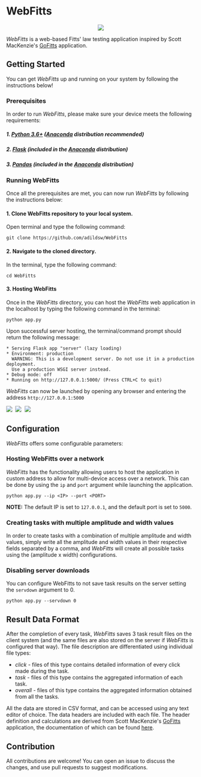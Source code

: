 # WebFitts

<p align="center">
  <img src="https://github.com/adildsw/WebFitt/blob/main/assets/banner_alt_zoomed.png" />
</p>

_WebFitts_ is a web-based Fitts' law testing application inspired by Scott MacKenzie's [GoFitts](http://www.yorku.ca/mack/FittsLawSoftware/) application.

## Getting Started
You can get _WebFitts_ up and running on your system by following the instructions below!

### Prerequisites
In order to run _WebFitts_, please make sure your device meets the following requirements:

##### 1. **[Python 3.6+](https://www.python.org/downloads/)** ([Anaconda](https://www.anaconda.com/products/individual) distribution recommended)
##### 2. **[Flask](https://pypi.org/project/Flask/)** (included in the [Anaconda](https://www.anaconda.com/products/individual) distribution)
##### 3. **[Pandas](https://pypi.org/project/pandas/)** (included in the [Anaconda](https://www.anaconda.com/products/individual) distribution)

### Running WebFitts
Once all the prerequisites are met, you can now run _WebFitts_ by following the instructions below:

#### 1. Clone WebFitts repository to your local system.
Open terminal and type the following command:
```
git clone https://github.com/adildsw/WebFitts
```

#### 2. Navigate to the cloned directory.
In the terminal, type the following command:
```
cd WebFitts
```

#### 3. Hosting WebFitts
Once in the _WebFitts_ directory, you can host the _WebFitts_ web application in the localhost by typing the following command in the terminal:
```
python app.py
```
Upon successful server hosting, the terminal/command prompt should return the following message:
```
* Serving Flask app "server" (lazy loading)
* Environment: production
  WARNING: This is a development server. Do not use it in a production deployment.
  Use a production WSGI server instead.
* Debug mode: off
* Running on http://127.0.0.1:5000/ (Press CTRL+C to quit)
```
_WebFitts_ can now be launched by opening any browser and entering the address `http://127.0.0.1:5000`

<kbd align="center">
  <img src="https://github.com/adildsw/WebFitt/blob/main/assets/screenshot_main.jpeg" />
</kbd>
<kbd align="center">
  <img src="https://github.com/adildsw/WebFitt/blob/main/assets/screenshot_task.jpeg" />
</kbd>

<kbd align="center">
  <img src="https://github.com/adildsw/WebFitt/blob/main/assets/screenshot_result.jpeg" />
</kbd>

## Configuration
_WebFitts_ offers some configurable parameters:

### Hosting WebFitts over a network
_WebFitts_ has the functionality allowing users to host the application in custom address to allow for multi-device access over a network. This can be done by using the `ip` and `port` argument while launching the application.
```
python app.py --ip <IP> --port <PORT>
```
**NOTE:** The default IP is set to `127.0.0.1`, and the default port is set to `5000`.

### Creating tasks with multiple amplitude and width values
In order to create tasks with a combination of multiple amplitude and width values, simply write all the amplitude and width values in their respective fields separated by a comma, and _WebFitts_ will create all possible tasks using the (amplitude x width) configurations.

### Disabling server downloads
You can configure WebFitts to not save task results on the server setting the `servdown` argument to 0.
```
python app.py --servdown 0
```
## Result Data Format
After the completion of every task, _WebFitts_ saves 3 task result files on the client system (and the same files are also stored on the server if _WebFitts_ is configured that way). The file description are differentiated using individual file types:
* _click_ - files of this type contains detailed information of every click made during the task.
* _task_ - files of this type contains the aggregated information of each task.
* _overall_ - files of this type contains the aggregated information obtained from all the tasks.

All the data are stored in CSV format, and can be accessed using any text editor of choice. The data headers are included with each file. The header definition and calculations are derived from Scott MacKenzie's [GoFitts](http://www.yorku.ca/mack/FittsLawSoftware/) application, the documentation of which can be found [here](http://www.yorku.ca/mack/FittsLawSoftware/doc/index.html?GoFitts.html). 

## Contribution
All contributions are welcome! You can open an issue to discuss the changes, and use pull requests to suggest modifications.
